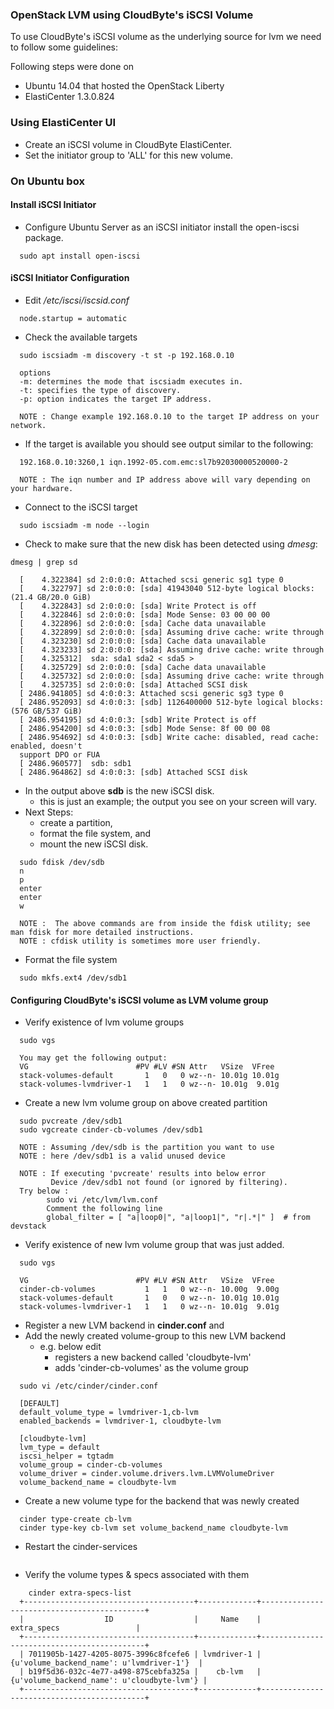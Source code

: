 
### OpenStack LVM using CloudByte's iSCSI Volume
To use CloudByte's iSCSI volume as the underlying source for lvm we need to follow some guidelines:

Following steps were done on
- Ubuntu 14.04 that hosted the OpenStack Liberty
- ElastiCenter 1.3.0.824

### Using ElastiCenter UI
- Create an iSCSI volume in CloudByte ElastiCenter.
- Set the initiator group to 'ALL' for this new volume.


### On Ubuntu box
#### Install iSCSI Initiator
- Configure Ubuntu Server as an iSCSI initiator install the open-iscsi package. 
```
  sudo apt install open-iscsi
```

#### iSCSI Initiator Configuration
- Edit */etc/iscsi/iscsid.conf*
```
  node.startup = automatic
```

- Check the available targets
```
  sudo iscsiadm -m discovery -t st -p 192.168.0.10
  
  options
  -m: determines the mode that iscsiadm executes in.
  -t: specifies the type of discovery.
  -p: option indicates the target IP address.
  
  NOTE : Change example 192.168.0.10 to the target IP address on your network.
```

- If the target is available you should see output similar to the following:
```
  192.168.0.10:3260,1 iqn.1992-05.com.emc:sl7b92030000520000-2
  
  NOTE : The iqn number and IP address above will vary depending on your hardware.
```

- Connect to the iSCSI target
```
  sudo iscsiadm -m node --login
```

- Check to make sure that the new disk has been detected using *dmesg*:
```
dmesg | grep sd

  [    4.322384] sd 2:0:0:0: Attached scsi generic sg1 type 0
  [    4.322797] sd 2:0:0:0: [sda] 41943040 512-byte logical blocks: (21.4 GB/20.0 GiB)
  [    4.322843] sd 2:0:0:0: [sda] Write Protect is off
  [    4.322846] sd 2:0:0:0: [sda] Mode Sense: 03 00 00 00
  [    4.322896] sd 2:0:0:0: [sda] Cache data unavailable
  [    4.322899] sd 2:0:0:0: [sda] Assuming drive cache: write through
  [    4.323230] sd 2:0:0:0: [sda] Cache data unavailable
  [    4.323233] sd 2:0:0:0: [sda] Assuming drive cache: write through
  [    4.325312]  sda: sda1 sda2 < sda5 >
  [    4.325729] sd 2:0:0:0: [sda] Cache data unavailable
  [    4.325732] sd 2:0:0:0: [sda] Assuming drive cache: write through
  [    4.325735] sd 2:0:0:0: [sda] Attached SCSI disk
  [ 2486.941805] sd 4:0:0:3: Attached scsi generic sg3 type 0
  [ 2486.952093] sd 4:0:0:3: [sdb] 1126400000 512-byte logical blocks: (576 GB/537 GiB)
  [ 2486.954195] sd 4:0:0:3: [sdb] Write Protect is off
  [ 2486.954200] sd 4:0:0:3: [sdb] Mode Sense: 8f 00 00 08
  [ 2486.954692] sd 4:0:0:3: [sdb] Write cache: disabled, read cache: enabled, doesn't
  support DPO or FUA
  [ 2486.960577]  sdb: sdb1
  [ 2486.964862] sd 4:0:0:3: [sdb] Attached SCSI disk
```

- In the output above **sdb** is the new iSCSI disk. 
  - this is just an example; the output you see on your screen will vary.
- Next Steps: 
  - create a partition, 
  - format the file system, and
  - mount the new iSCSI disk. 
```
  sudo fdisk /dev/sdb
  n
  p
  enter
  enter
  w
  
  NOTE :  The above commands are from inside the fdisk utility; see man fdisk for more detailed instructions. 
  NOTE : cfdisk utility is sometimes more user friendly.
```

- Format the file system
```
  sudo mkfs.ext4 /dev/sdb1
```

#### Configuring CloudByte's iSCSI volume as LVM volume group

- Verify existence of lvm volume groups
```
  sudo vgs
  
  You may get the following output:
  VG                        #PV #LV #SN Attr   VSize  VFree
  stack-volumes-default       1   0   0 wz--n- 10.01g 10.01g
  stack-volumes-lvmdriver-1   1   1   0 wz--n- 10.01g  9.01g
```

- Create a new lvm volume group on above created partition
```
  sudo pvcreate /dev/sdb1 
  sudo vgcreate cinder-cb-volumes /dev/sdb1
  
  NOTE : Assuming /dev/sdb is the partition you want to use 
  NOTE : here /dev/sdb1 is a valid unused device
  
  NOTE : If executing 'pvcreate' results into below error
         Device /dev/sdb1 not found (or ignored by filtering).
  Try below :
        sudo vi /etc/lvm/lvm.conf
        Comment the following line
        global_filter = [ "a|loop0|", "a|loop1|", "r|.*|" ]  # from devstack
```
  
- Verify existence of new lvm volume group that was just added.
```
  sudo vgs
  
  VG                        #PV #LV #SN Attr   VSize  VFree
  cinder-cb-volumes           1   1   0 wz--n- 10.00g  9.00g
  stack-volumes-default       1   0   0 wz--n- 10.01g 10.01g
  stack-volumes-lvmdriver-1   1   1   0 wz--n- 10.01g  9.01g
```

- Register a new LVM backend in **cinder.conf** and
- Add the newly created volume-group to this new LVM backend
  - e.g. below edit 
    - registers a new backend called 'cloudbyte-lvm'
    - adds 'cinder-cb-volumes' as the volume group
```
  sudo vi /etc/cinder/cinder.conf
  
  [DEFAULT]
  default_volume_type = lvmdriver-1,cb-lvm
  enabled_backends = lvmdriver-1, cloudbyte-lvm
  
  [cloudbyte-lvm]
  lvm_type = default
  iscsi_helper = tgtadm
  volume_group = cinder-cb-volumes
  volume_driver = cinder.volume.drivers.lvm.LVMVolumeDriver
  volume_backend_name = cloudbyte-lvm
```

- Create a new volume type for the backend that was newly created
```
  cinder type-create cb-lvm
  cinder type-key cb-lvm set volume_backend_name cloudbyte-lvm
```

- Restart the cinder-services
```
```

- Verify the volume types & specs associated with them
```
    cinder extra-specs-list
  +--------------------------------------+-------------+--------------------------------------------+
  |                  ID                  |     Name    |                extra_specs                 |
  +--------------------------------------+-------------+--------------------------------------------+
  | 7011905b-1427-4205-8075-3996c8fcefe6 | lvmdriver-1 |  {u'volume_backend_name': u'lvmdriver-1'}  |
  | b19f5d36-032c-4e77-a498-875cebfa325a |    cb-lvm   | {u'volume_backend_name': u'cloudbyte-lvm'} |
  +--------------------------------------+-------------+--------------------------------------------+
```

  
